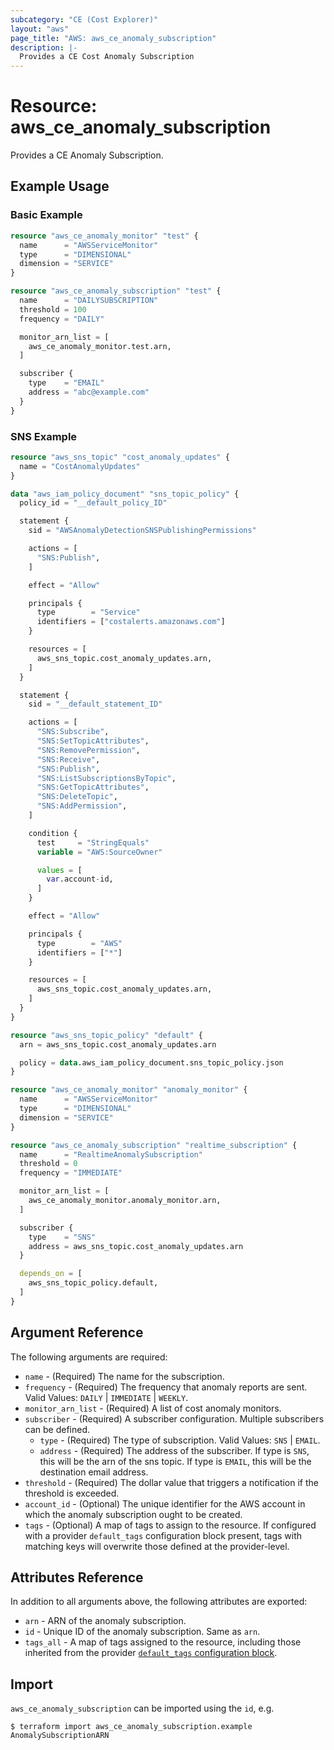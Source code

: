 ```yaml
---
subcategory: "CE (Cost Explorer)"
layout: "aws"
page_title: "AWS: aws_ce_anomaly_subscription"
description: |-
  Provides a CE Cost Anomaly Subscription
---
```


# Resource: aws_ce_anomaly_subscription

Provides a CE Anomaly Subscription.

## Example Usage

### Basic Example

```terraform
resource "aws_ce_anomaly_monitor" "test" {
  name      = "AWSServiceMonitor"
  type      = "DIMENSIONAL"
  dimension = "SERVICE"
}

resource "aws_ce_anomaly_subscription" "test" {
  name      = "DAILYSUBSCRIPTION"
  threshold = 100
  frequency = "DAILY"

  monitor_arn_list = [
    aws_ce_anomaly_monitor.test.arn,
  ]

  subscriber {
    type    = "EMAIL"
    address = "abc@example.com"
  }
}
```

### SNS Example

```terraform
resource "aws_sns_topic" "cost_anomaly_updates" {
  name = "CostAnomalyUpdates"
}

data "aws_iam_policy_document" "sns_topic_policy" {
  policy_id = "__default_policy_ID"

  statement {
    sid = "AWSAnomalyDetectionSNSPublishingPermissions"

    actions = [
      "SNS:Publish",
    ]

    effect = "Allow"

    principals {
      type        = "Service"
      identifiers = ["costalerts.amazonaws.com"]
    }

    resources = [
      aws_sns_topic.cost_anomaly_updates.arn,
    ]
  }

  statement {
    sid = "__default_statement_ID"

    actions = [
      "SNS:Subscribe",
      "SNS:SetTopicAttributes",
      "SNS:RemovePermission",
      "SNS:Receive",
      "SNS:Publish",
      "SNS:ListSubscriptionsByTopic",
      "SNS:GetTopicAttributes",
      "SNS:DeleteTopic",
      "SNS:AddPermission",
    ]

    condition {
      test     = "StringEquals"
      variable = "AWS:SourceOwner"

      values = [
        var.account-id,
      ]
    }

    effect = "Allow"

    principals {
      type        = "AWS"
      identifiers = ["*"]
    }

    resources = [
      aws_sns_topic.cost_anomaly_updates.arn,
    ]
  }
}

resource "aws_sns_topic_policy" "default" {
  arn = aws_sns_topic.cost_anomaly_updates.arn

  policy = data.aws_iam_policy_document.sns_topic_policy.json
}

resource "aws_ce_anomaly_monitor" "anomaly_monitor" {
  name      = "AWSServiceMonitor"
  type      = "DIMENSIONAL"
  dimension = "SERVICE"
}

resource "aws_ce_anomaly_subscription" "realtime_subscription" {
  name      = "RealtimeAnomalySubscription"
  threshold = 0
  frequency = "IMMEDIATE"

  monitor_arn_list = [
    aws_ce_anomaly_monitor.anomaly_monitor.arn,
  ]

  subscriber {
    type    = "SNS"
    address = aws_sns_topic.cost_anomaly_updates.arn
  }

  depends_on = [
    aws_sns_topic_policy.default,
  ]
}
```

## Argument Reference

The following arguments are required:

* `name` - (Required) The name for the subscription.
* `frequency` - (Required) The frequency that anomaly reports are sent. Valid Values: `DAILY` | `IMMEDIATE` | `WEEKLY`.
* `monitor_arn_list` - (Required) A list of cost anomaly monitors.
* `subscriber` - (Required) A subscriber configuration. Multiple subscribers can be defined.
    * `type` - (Required) The type of subscription. Valid Values: `SNS` | `EMAIL`.
    * `address` - (Required) The address of the subscriber. If type is `SNS`, this will be the arn of the sns topic. If type is `EMAIL`, this will be the destination email address.
* `threshold` - (Required) The dollar value that triggers a notification if the threshold is exceeded.
* `account_id` - (Optional) The unique identifier for the AWS account in which the anomaly subscription ought to be created.
* `tags` - (Optional) A map of tags to assign to the resource. If configured with a provider `default_tags` configuration block present, tags with matching keys will overwrite those defined at the provider-level.

## Attributes Reference

In addition to all arguments above, the following attributes are exported:

* `arn` - ARN of the anomaly subscription.
* `id` - Unique ID of the anomaly subscription. Same as `arn`.
* `tags_all` - A map of tags assigned to the resource, including those inherited from the provider [`default_tags` configuration block](/docs/providers/aws/index.html#default_tags-configuration-block).

## Import

`aws_ce_anomaly_subscription` can be imported using the `id`, e.g.

```
$ terraform import aws_ce_anomaly_subscription.example AnomalySubscriptionARN
```
